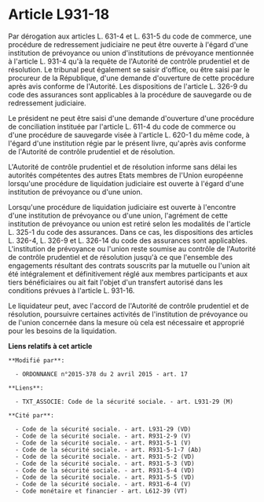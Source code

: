 # Article L931-18

Par dérogation aux articles L. 631-4 et L. 631-5 du code de commerce, une procédure de redressement judiciaire ne peut être
ouverte à l'égard d'une institution de prévoyance ou union d'institutions de prévoyance mentionnée à l'article L. 931-4 qu'à
la requête de l'Autorité de contrôle prudentiel et de résolution. Le tribunal peut également se saisir d'office, ou être
saisi par le procureur de la République, d'une demande d'ouverture de cette procédure après avis conforme de l'Autorité. Les
dispositions de l'article L. 326-9 du code des assurances sont applicables à la procédure de sauvegarde ou de redressement
judiciaire. 

Le président ne peut être saisi d'une demande d'ouverture d'une procédure de conciliation instituée par l'article L. 611-4 du
code de commerce ou d'une procédure de sauvegarde visée à l'article L. 620-1 du même code, à l'égard d'une institution régie
par le présent livre, qu'après avis conforme de l'Autorité de contrôle prudentiel et de résolution. 

L'Autorité de contrôle prudentiel et de résolution informe sans délai les autorités compétentes des autres Etats membres de
l'Union européenne lorsqu'une procédure de liquidation judiciaire est ouverte à l'égard d'une institution de prévoyance ou
d'une union. 

Lorsqu'une procédure de liquidation judiciaire est ouverte à l'encontre d'une institution de prévoyance ou d'une union,
l'agrément de cette institution de prévoyance ou union est retiré selon les modalités de l'article L. 325-1 du code des
assurances. Dans ce cas, les dispositions des articles L. 326-4, L. 326-9 et L. 326-14 du code des assurances sont
applicables. L'institution de prévoyance ou l'union reste soumise au contrôle de l'Autorité de contrôle prudentiel et de
résolution jusqu'à ce que l'ensemble des engagements résultant des contrats souscrits par la mutuelle ou l'union ait été
intégralement et définitivement réglé aux membres participants et aux tiers bénéficiaires ou ait fait l'objet d'un transfert
autorisé dans les conditions prévues à l'article L. 931-16. 

Le liquidateur peut, avec l'accord de l'Autorité de contrôle prudentiel et de résolution, poursuivre certaines activités de
l'institution de prévoyance ou de l'union concernée dans la mesure où cela est nécessaire et approprié pour les besoins de la
liquidation.

**Liens relatifs à cet article**

	**Modifié par**:

	  - ORDONNANCE n°2015-378 du 2 avril 2015 - art. 17

	**Liens**:

	  - TXT_ASSOCIE: Code de la sécurité sociale. - art. L931-29 (M)

	**Cité par**:

	  - Code de la sécurité sociale. - art. L931-29 (VD)
	  - Code de la sécurité sociale. - art. R931-2-9 (V)
	  - Code de la sécurité sociale. - art. R931-5-1 (V)
	  - Code de la sécurité sociale. - art. R931-5-1-7 (Ab)
	  - Code de la sécurité sociale. - art. R931-5-2 (VD)
	  - Code de la sécurité sociale. - art. R931-5-3 (VD)
	  - Code de la sécurité sociale. - art. R931-5-4 (VD)
	  - Code de la sécurité sociale. - art. R931-5-5 (VD)
	  - Code de la sécurité sociale. - art. R931-6-4 (V)
	  - Code monétaire et financier - art. L612-39 (VT)
